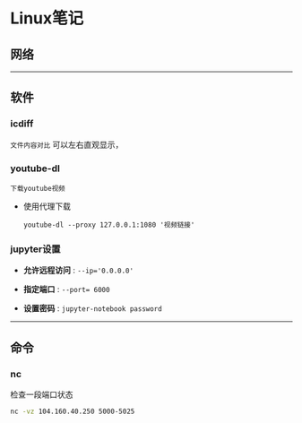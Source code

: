 # Linux笔记

## 网络





-----------------------------------------------------------------------------------------------------------------------------------------



## 软件

### icdiff 
`文件内容对比`
可以左右直观显示，

### youtube-dl 
`下载youtube视频`
* 使用代理下载
  
  `youtube-dl --proxy 127.0.0.1:1080 '视频链接'`

### jupyter设置

 - **允许远程访问** : `--ip='0.0.0.0'`

 - **指定端口** : `--port= 6000`

 - **设置密码** : `jupyter-notebook password`



-----------------------------------------------------------------------------------------------------------------------------------------




## 命令

### nc
检查一段端口状态
```bash
nc -vz 104.160.40.250 5000-5025
```

